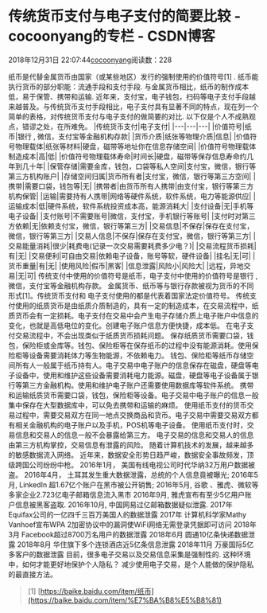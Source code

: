 
# 传统货币支付与电子支付的简要比较 - cocoonyang的专栏 - CSDN博客


2018年12月31日 22:07:44[cocoonyang](https://me.csdn.net/cocoonyang)阅读数：228


纸币是代替金属货币由国家（或某些地区）发行的强制使用的价值符号[1] . 纸币能执行货币的部分职能：流通手段和支付手段.  与金属货币相比，纸币的制作成本低，易于保管、携带和运输.
近年来，支付宝，电子钱包，扫码等电子支付手段越来越普及。与传统货币支付手段相比，电子支付具有显著不同的特点，现在列一个简单的表格，对传统货币支付与电子支付的做简要的对比. 以下仅是个人不成熟观点，错谬之处，在所难免。
|传统货币支付|电子支付|
|---|---|---|
|价值符号|纸币|银行 , 微信，支付宝等金融机构存款|
|货币介质|纸张等物理介质|信息|
|价值符号物理载体|纸张等材料|硬盘，磁带等地址你在信息存储空间|
|价值符号物理载体制造成本|高|低|
|价值符号物理载体寿命|时间长|硬盘，磁带等保存信息寿命约几年到几十年|
|保管存储|需要金库，钱包，口袋等私人空间|支付宝，微信，银行等第三方机构账户|
|存储空间归属|货币所有者|支付宝，微信，银行等第三方空间|
|携带|需要口袋，钱包等|无|
|携带者|由货币所有人携带|由支付宝，银行等第三方机构保管|
|运输|需要持有人携带|网络等硬件系统，软件系统，电力等能源供应|
|运输成本|低|硬件系统，软件系统投资成本高，能源消耗大|
|支付设备|无|手机等电子设备|
|支付账号|不需要账号|微信，支付宝，手机银行等账号|
|支付时对第三方依赖|无|依赖支付宝，微信，银行等第三方|
|交易信息|不保存|保存在支付宝，微信，银行等第三方|
|交易人信息|不保存|保存在支付宝，微信，银行等第三方|
|交易能量消耗|很少|耗费电(记录一次交易需要耗费多少电？)|
|交易流程货币损耗|有|无|
|交易便利|可自由交易|依赖电子设备，账号等软，硬件设备|
|挂名|无|可|
|货币重量|有|无|
|使用风险|假币|黑客|
|信息泄露|风险小|风险大|
|远程，异地交易|无|可|
传统支付中使用的价值符号是纸币，电子支付中使用的价值符号是银行 , 微信，支付宝等金融机构存款。 金属货币、纸币等与银行存款被视为货币的不同形式[1]。传统货币支付和 电子支付使用的都是代表着国家法定价值符号。
传统支付使用的纸质货币是由纸质介质制造的，具有一定的制造成本，在交易流程中，纸质货币会有一定损耗。电子支付在交易中会产生电子存储介质上电子账户中信息的变化，也就是高低电位的变化。创建电子账户信息方便快捷，成本低。  在电子支付交易流程中，不会出现类似于纸质货币损耗问题。
保存纸质货币需要口袋，钱包，保险柜或金库等。钱包、保险柜等在保存纸币的过程中没有能源消耗。使用保险柜等设备需要消耗体力等生物能源，不依赖电力。 钱包、保险柜等纸币存储空间所有人一般属于纸币持有人。电子交易中电子账户的信息保存在磁盘，硬盘等电子设备中，使用和维护这些设备需要消耗电力能源。磁盘，硬盘等电子设备属于银行等第三方金融机构。使用和维护电子账户还需要使用数据库等软件系统。
携带和运输纸质货币需要口袋，钱包，保险柜等设备。电子交易中电子账户的信息一般集中保存在大型数据库中，可以免去携带和运输的麻烦。
使用纸币支付的货币交易过程中，需要交易双方在同一地点交换商品和货币。电子交易中需要交易双方都有相关金融机构的电子账户以及手机，POS机等电子设备。
使用纸币支付时，交易信息和交易人的信息一般不会暴露给第三方。 电子交易的信息和交易人的信息由第三方机构掌控，交易信息有泄露的风险。
随着计算机技术的发展，越来越多的敏感数据流入网络。 近年来，数据安全形势日趋严峻，数据安全事故频发，顶级跨国公司纷纷中枪。
2016年1月，
美国有线电视公司时代华纳32万用户数据被盗。
2016年4月，
土耳其发生重大数据泄露，总统的个人信息竟被曝光;
2016年5月,
LinkedIn 超1.67亿个账户在黑市被公开销售;
2016年5月,
谷歌 、雅虎、微软等多家企业2.723亿电子邮箱信息流入黑市
2016年9月,
雅虎宣布有至少5亿用户账户信息被黑客盗取.
2016年10月,
中国网易过亿邮箱数据疑似泄露.
2017年
Equifax公司的一亿四千三百万美国人的数据泄露
2017年
计算机科学家Mathy Vanhoef宣布WPA 2加密协议中的漏洞使WiFi网络无需登录凭据即可访问
2018年3月
Facebook超过8700万名用户的数据泄露
2018年6月
圆通10亿条快递数据泄露
2018年8月
华住旗下多个连锁酒店近5亿条信息泄露
2018年11月
万豪国际5亿多客户的数据泄露
目前，很多电子交易以及交易信息采集是强制性的. 这种环境中，如何才能更好地保护个人隐私？
减少使用电子交易，是个人能做的保护隐私的最直接方法。
> [1]
> [https://baike.baidu.com/item/纸币](https://baike.baidu.com/item/%E7%BA%B8%E5%B8%81)


